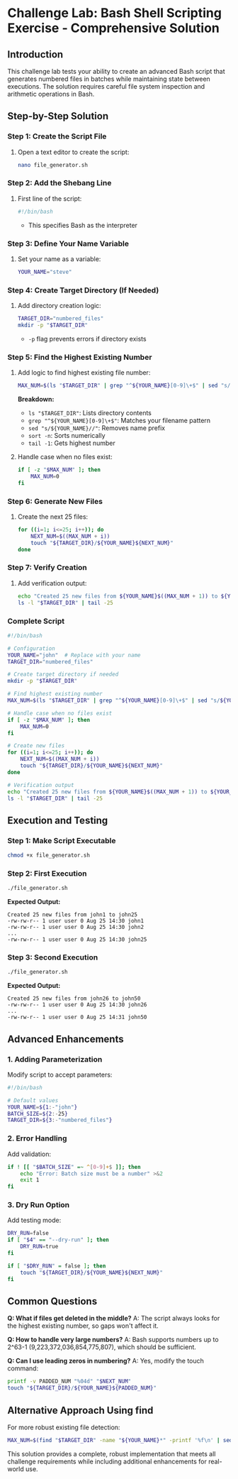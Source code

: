 # Challenge Lab: Bash Shell Scripting Exercise - Comprehensive Solution

## Introduction
This challenge lab tests your ability to create an advanced Bash script that generates numbered files in batches while maintaining state between executions. The solution requires careful file system inspection and arithmetic operations in Bash.

## Step-by-Step Solution

### Step 1: Create the Script File
1. Open a text editor to create the script:
   ```bash
   nano file_generator.sh
   ```

### Step 2: Add the Shebang Line
1. First line of the script:
   ```bash
   #!/bin/bash
   ```
   - This specifies Bash as the interpreter

### Step 3: Define Your Name Variable
1. Set your name as a variable:
   ```bash
   YOUR_NAME="steve" 
   ```

### Step 4: Create Target Directory (If Needed)
1. Add directory creation logic:
   ```bash
   TARGET_DIR="numbered_files"
   mkdir -p "$TARGET_DIR"
   ```
   - `-p` flag prevents errors if directory exists

### Step 5: Find the Highest Existing Number
1. Add logic to find highest existing file number:
   ```bash
   MAX_NUM=$(ls "$TARGET_DIR" | grep "^${YOUR_NAME}[0-9]\+$" | sed "s/${YOUR_NAME}//" | sort -n | tail -1)
   ```
   **Breakdown:**
   - `ls "$TARGET_DIR"`: Lists directory contents
   - `grep "^${YOUR_NAME}[0-9]\+$"`: Matches your filename pattern
   - `sed "s/${YOUR_NAME}//"`: Removes name prefix
   - `sort -n`: Sorts numerically
   - `tail -1`: Gets highest number

2. Handle case when no files exist:
   ```bash
   if [ -z "$MAX_NUM" ]; then
       MAX_NUM=0
   fi
   ```

### Step 6: Generate New Files
1. Create the next 25 files:
   ```bash
   for ((i=1; i<=25; i++)); do
       NEXT_NUM=$((MAX_NUM + i))
       touch "${TARGET_DIR}/${YOUR_NAME}${NEXT_NUM}"
   done
   ```

### Step 7: Verify Creation
1. Add verification output:
   ```bash
   echo "Created 25 new files from ${YOUR_NAME}$((MAX_NUM + 1)) to ${YOUR_NAME}$((MAX_NUM + 25))"
   ls -l "$TARGET_DIR" | tail -25
   ```

### Complete Script
```bash
#!/bin/bash

# Configuration
YOUR_NAME="john"  # Replace with your name
TARGET_DIR="numbered_files"

# Create target directory if needed
mkdir -p "$TARGET_DIR"

# Find highest existing number
MAX_NUM=$(ls "$TARGET_DIR" | grep "^${YOUR_NAME}[0-9]\+$" | sed "s/${YOUR_NAME}//" | sort -n | tail -1)

# Handle case when no files exist
if [ -z "$MAX_NUM" ]; then
    MAX_NUM=0
fi

# Create new files
for ((i=1; i<=25; i++)); do
    NEXT_NUM=$((MAX_NUM + i))
    touch "${TARGET_DIR}/${YOUR_NAME}${NEXT_NUM}"
done

# Verification output
echo "Created 25 new files from ${YOUR_NAME}$((MAX_NUM + 1)) to ${YOUR_NAME}$((MAX_NUM + 25))"
ls -l "$TARGET_DIR" | tail -25
```

## Execution and Testing

### Step 1: Make Script Executable
```bash
chmod +x file_generator.sh
```

### Step 2: First Execution
```bash
./file_generator.sh
```
**Expected Output:**
```
Created 25 new files from john1 to john25
-rw-rw-r-- 1 user user 0 Aug 25 14:30 john1
-rw-rw-r-- 1 user user 0 Aug 25 14:30 john2
...
-rw-rw-r-- 1 user user 0 Aug 25 14:30 john25
```

### Step 3: Second Execution
```bash
./file_generator.sh
```
**Expected Output:**
```
Created 25 new files from john26 to john50
-rw-rw-r-- 1 user user 0 Aug 25 14:30 john26
...
-rw-rw-r-- 1 user user 0 Aug 25 14:31 john50
```

## Advanced Enhancements

### 1. Adding Parameterization
Modify script to accept parameters:
```bash
#!/bin/bash

# Default values
YOUR_NAME=${1:-"john"}
BATCH_SIZE=${2:-25}
TARGET_DIR=${3:-"numbered_files"}
```

### 2. Error Handling
Add validation:
```bash
if ! [[ "$BATCH_SIZE" =~ ^[0-9]+$ ]]; then
    echo "Error: Batch size must be a number" >&2
    exit 1
fi
```

### 3. Dry Run Option
Add testing mode:
```bash
DRY_RUN=false
if [ "$4" == "--dry-run" ]; then
    DRY_RUN=true
fi

if [ "$DRY_RUN" = false ]; then
    touch "${TARGET_DIR}/${YOUR_NAME}${NEXT_NUM}"
fi
```

## Common Questions

**Q: What if files get deleted in the middle?**
A: The script always looks for the highest existing number, so gaps won't affect it.

**Q: How to handle very large numbers?**
A: Bash supports numbers up to 2^63-1 (9,223,372,036,854,775,807), which should be sufficient.

**Q: Can I use leading zeros in numbering?**
A: Yes, modify the touch command:
```bash
printf -v PADDED_NUM "%04d" "$NEXT_NUM"
touch "${TARGET_DIR}/${YOUR_NAME}${PADDED_NUM}"
```

## Alternative Approach Using find

For more robust existing file detection:
```bash
MAX_NUM=$(find "$TARGET_DIR" -name "${YOUR_NAME}*" -printf '%f\n' | sed "s/${YOUR_NAME}//" | sort -n | tail -1)
```

This solution provides a complete, robust implementation that meets all challenge requirements while including additional enhancements for real-world use.